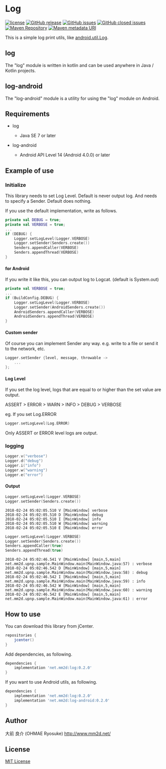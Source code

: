 # Log
[![license](https://img.shields.io/github/license/ohmae/Log.svg)](./LICENSE)
[![GitHub release](https://img.shields.io/github/release/ohmae/Log.svg)](https://github.com/ohmae/Log/releases)
[![GitHub issues](https://img.shields.io/github/issues/ohmae/Log.svg)](https://github.com/ohmae/Log/issues)
[![GitHub closed issues](https://img.shields.io/github/issues-closed/ohmae/Log.svg)](https://github.com/ohmae/Log/issues?q=is%3Aissue+is%3Aclosed)
[![Maven Repository](https://img.shields.io/badge/maven-jcenter-brightgreen.svg)](https://bintray.com/ohmae/maven/net.mm2d.log)
[![Maven metadata URI](https://img.shields.io/maven-metadata/v/https/jcenter.bintray.com/net/mm2d/log/maven-metadata.xml.svg)](https://bintray.com/ohmae/maven/net.mm2d.log)

This is a simple log print utils, like [android.util.Log](https://developer.android.com/reference/android/util/Log.html).

## log

The "log" module is written in kotlin and can be used anywhere in Java / Kotlin projects.

## log-android

The "log-android" module is a utility for using the "log" module on Android.

## Requirements

- log
  - Java SE 7 or later

- log-android
  - Android API Level 14 (Android 4.0.0) or later

## Example of use

### Initialize

This library needs to set Log Level. Default is never output log.
And needs to specify a Sender. Default does nothing.

If you use the default implementation, write as follows.

```kotlin
private val DEBUG = true;
private val VERBOSE = true;
...
if (DEBUG) {
    Logger.setLogLevel(Logger.VERBOSE)
    Logger.setSender(Senders.create())
    Senders.appendCaller(VERBOSE)
    Senders.appendThread(VERBOSE)
}
```

#### for Android

If you write it like this, you can output log to Logcat. (default is System.out)
```kotlin
private val VERBOSE = true;
...
if (BuildConfig.DEBUG) {
    Logger.setLogLevel(Logger.VERBOSE)
    Logger.setSender(AndroidSenders.create())
    AndroidSenders.appendCaller(VERBOSE)
    AndroidSenders.appendThread(VERBOSE)
}
```

#### Custom sender

Of course you can implement Sender any way.
e.g. write to a file or send it to the network, etc.

```kotlin
Logger.setSender {level, message, throwable -> 
    ...
};
```

#### Log Level

If you set the log level, logs that are equal to or higher than the set value are output.

ASSERT > ERROR > WARN > INFO > DEBUG > VERBOSE

eg. If you set Log.ERROR

```kotlin
Logger.setLogLevel(Log.ERROR)
```

Only ASSERT or ERROR level logs are output.

### logging

```kotlin
Logger.v("verbose")
Logger.d("debug")
Logger.i("info")
Logger.w("warning")
Logger.e("error")
```

#### Output

```kotlin
Logger.setLogLevel(Logger.VERBOSE)
Logger.setSender(Senders.create())
```
```
2018-02-24 05:02:05.510 V [MainWindow] verbose
2018-02-24 05:02:05.510 D [MainWindow] debug
2018-02-24 05:02:05.510 I [MainWindow] info
2018-02-24 05:02:05.510 W [MainWindow] warning
2018-02-24 05:02:05.510 E [MainWindow] error
```

```kotlin
Logger.setLogLevel(Logger.VERBOSE)
Logger.setSender(Senders.create())
Senders.appendCaller(true)
Senders.appendThread(true)
```
```
2018-02-24 05:02:46.541 V [MainWindow] [main,5,main] net.mm2d.upnp.sample.MainWindow.main(MainWindow.java:57) : verbose
2018-02-24 05:02:46.542 D [MainWindow] [main,5,main] net.mm2d.upnp.sample.MainWindow.main(MainWindow.java:58) : debug
2018-02-24 05:02:46.542 I [MainWindow] [main,5,main] net.mm2d.upnp.sample.MainWindow.main(MainWindow.java:59) : info
2018-02-24 05:02:46.542 W [MainWindow] [main,5,main] net.mm2d.upnp.sample.MainWindow.main(MainWindow.java:60) : warning
2018-02-24 05:02:46.542 E [MainWindow] [main,5,main] net.mm2d.upnp.sample.MainWindow.main(MainWindow.java:61) : error
```

## How to use

You can download this library from jCenter.
```gradle
repositories {
    jcenter()
}
```

Add dependencies, as following.
```gradle
dependencies {
    implementation 'net.mm2d:log:0.2.0'
}
```

If you want to use Android utils, as following.
```gradle
dependencies {
    implementation 'net.mm2d:log:0.2.0'
    implementation 'net.mm2d:log-android:0.2.0'
}
```

## Author
大前 良介 (OHMAE Ryosuke)
http://www.mm2d.net/

## License
[MIT License](./LICENSE)
